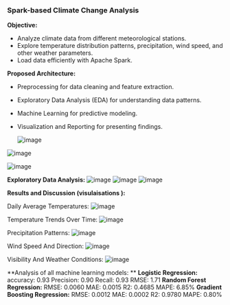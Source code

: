 ### Spark-based Climate Change Analysis

**Objective:**  
- Analyze climate data from different meteorological stations.  
- Explore temperature distribution patterns, precipitation, wind speed, and other weather parameters.  
- Load data efficiently with Apache Spark.

**Proposed Architecture:**  
- Preprocessing for data cleaning and feature extraction.  
- Exploratory Data Analysis (EDA) for understanding data patterns.  
- Machine Learning for predictive modeling.  
- Visualization and Reporting for presenting findings.

  ![image](https://github.com/poojab2813/603-project/assets/148400086/49a5fcc2-0b85-48b4-9ad6-000755b43fdf)
  
![image](https://github.com/poojab2813/603-project/assets/148400086/e1a5631d-4e91-4acd-b9aa-2d8c1f5d9cf8)

![image](https://github.com/poojab2813/603-project/assets/148400086/c6f5b0f0-b377-4a79-857e-7c776cf541fa)

**Exploratory Data Analysis:**
![image](https://github.com/poojab2813/603-project/assets/148400086/e1e17d98-c5a1-4f7b-87e2-5f7d77a9694f)
![image](https://github.com/poojab2813/603-project/assets/148400086/c9f4372e-771a-4ab6-b743-32d6e6600e83)
![image](https://github.com/poojab2813/603-project/assets/148400086/007015a7-fdf8-4097-8a14-5868c57f28f1)

**Results and Discussion (visulaisations ):**

Daily Average Temperatures:
![image](https://github.com/poojab2813/603-project/assets/148400086/d72d0e79-286c-4073-979e-d98e9272a341)

Temperature Trends Over Time:
![image](https://github.com/poojab2813/603-project/assets/148400086/2ded326a-06c7-4309-a9d4-23a8ffbbbd29)

Precipitation Patterns:
![image](https://github.com/poojab2813/603-project/assets/148400086/715731ed-5200-4006-832c-1b3d5377773e)

Wind Speed And Direction:
![image](https://github.com/poojab2813/603-project/assets/148400086/9ee420ae-02da-42e4-b1b2-d4e2c12e3f5a)

Visibility And Weather Conditions:
![image](https://github.com/poojab2813/603-project/assets/148400086/4da06f74-d97c-4fee-860d-292034ece063)

**Analysis of all machine learning models: ** 
**Logistic Regression:**
accuracy: 0.93
Precision: 0.90
Recall: 0.93
RMSE: 1.71
**Random Forest Regression:**
RMSE: 0.0060
MAE: 0.0015
R2: 0.4685
MAPE: 6.85%
**Gradient Boosting Regression:**
RMSE: 0.0012
MAE: 0.0002
R2: 0.9780
MAPE: 0.80%







